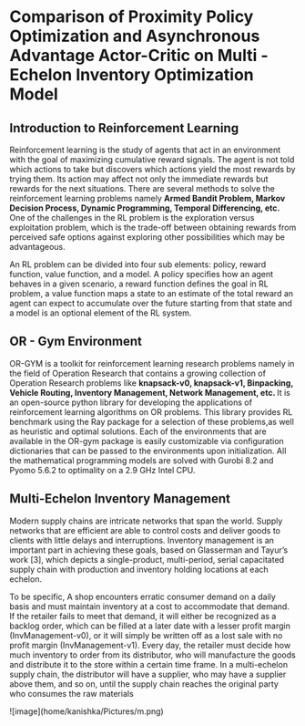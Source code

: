 <h1> Comparison of Proximity Policy Optimization  and Asynchronous Advantage Actor-Critic on Multi - Echelon Inventory Optimization Model </h1>
<h2> Introduction to Reinforcement Learning </h2>
<p>
  Reinforcement learning is the study of agents that act in an environment with the goal of maximizing cumulative reward signals. The agent is not told which actions to take but discovers which actions yield the most rewards by trying them. Its action may affect not only the immediate rewards but rewards for the next situations. There are several methods to solve the reinforcement learning problems namely <strong> Armed Bandit Problem, Markov Decision Process, Dynamic Programming, Temporal Differencing, etc.</strong> One of the challenges in the RL problem is the exploration versus exploitation problem, which is the trade-off between obtaining rewards from perceived safe options against exploring other possibilities which may be advantageous.

An RL problem can be divided into four sub elements: policy, reward function, value function, and a model. A policy specifies how an agent behaves in a given scenario, a reward function defines the goal in RL problem, a value function maps a state to an estimate of the total reward an agent can expect to accumulate over the future starting from that state and a model is an optional element of the RL system.

  </p>

  <h2>OR - Gym Environment </h2>
<p>
OR-GYM is a toolkit for reinforcement learning research problems namely in the field of Operation Research that contains a growing collection of Operation Research problems like <strong> knapsack-v0, knapsack-v1, Binpacking, Vehicle Routing, Inventory Management, Network Management, etc. </strong> It is an open-source python library for developing the applications of reinforcement learning algorithms on OR problems. This library provides RL benchmark using the Ray package for a selection of these problems,as well as heuristic and optimal solutions. Each of the environments that are available in the OR-gym package is easily customizable via configuration dictionaries that can be passed to the environments upon initialization. All the mathematical programming models are solved with Gurobi 8.2 and Pyomo 5.6.2 to optimality on a 2.9  GHz Intel CPU.
</p>

<h2>Multi-Echelon Inventory Management </h2>
<p>
Modern supply chains are intricate networks that span the world. Supply networks that are efficient are able to control costs and deliver goods to clients with little delays and interruptions. Inventory management is an important part in achieving these goals, based on Glasserman and Tayur’s work [3], which depicts a single-product, multi-period, serial capacitated supply chain with production and inventory holding locations at each echelon.

To be specific, A shop encounters erratic consumer demand on a daily basis and must maintain inventory at a cost to accommodate that demand. If the retailer fails to meet that demand, it will either be recognized as a backlog order, which can be filled at a later date with a lesser profit margin (InvManagement-v0), or it will simply be written off as a lost sale with no profit margin (InvManagement-v1). Every day, the retailer must decide how much inventory to order from its distributor, who will manufacture the goods and distribute it to the store within a certain time frame. In a multi-echelon supply chain, the distributor will have a supplier, who may have a supplier above them, and so on, until the supply chain reaches the original party who consumes the raw materials

  </p>
![image](home/kanishka/Pictures/m.png)
